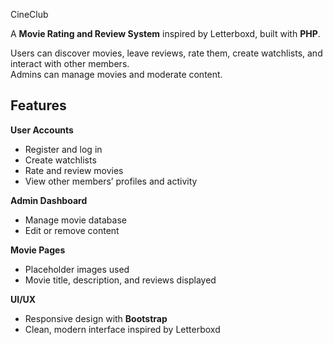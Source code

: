 CineClub

A **Movie Rating and Review System** inspired by Letterboxd, built with **PHP**.  

Users can discover movies, leave reviews, rate them, create watchlists, and interact with other members.  
Admins can manage movies and moderate content.  

##  Features

 **User Accounts**
  - Register and log in  
  - Create watchlists  
  - Rate and review movies  
  - View other members’ profiles and activity  

  **Admin Dashboard**
  - Manage movie database  
  - Edit or remove content  

   **Movie Pages**
  - Placeholder images used  
  - Movie title, description, and reviews displayed  

   **UI/UX**
  - Responsive design with **Bootstrap**  
  - Clean, modern interface inspired by Letterboxd  


